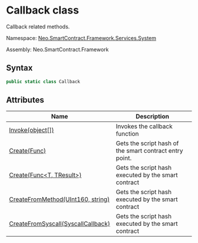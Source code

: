 # Callback class

Callback related methods.

Namespace: [Neo.SmartContract.Framework.Services.System](../System.md)

Assembly: Neo.SmartContract.Framework

## Syntax

```c#
public static class Callback
```

## Attributes

| Name                                                         | Description                                             |
| ------------------------------------------------------------ | ------------------------------------------------------- |
| [Invoke(object[])](Callback/Invoke.md)                       | Invokes the callback function                           |
| [Create(Func<TResult>)](Callback/Create2.md)                 | Gets the script hash of the smart contract entry point. |
| [Create(Func<T, TResult>)](Callback/Create.md)               | Gets the script hash executed by the smart contract     |
| [CreateFromMethod(UInt160, string)](Callback/CreateFromMethod.md) | Gets the script hash executed by the smart contract     |
| [CreateFromSyscall(SyscallCallback)](Callback/CreateFromSyscall.md) | Gets the script hash executed by the smart contract     |

